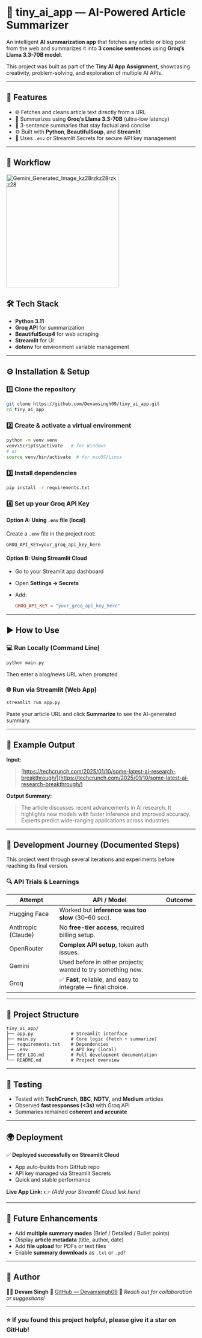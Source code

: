 

# 🧠 tiny_ai_app — AI-Powered Article Summarizer

An intelligent **AI summarization app** that fetches any article or blog post from the web and summarizes it into **3 concise sentences** using **Groq’s Llama 3.3-70B model**.

This project was built as part of the **Tiny AI App Assignment**, showcasing creativity, problem-solving, and exploration of multiple AI APIs.

---

## 🚀 Features

- 🌐 Fetches and cleans article text directly from a URL  
- 🤖 Summarizes using **Groq’s Llama 3.3-70B** (ultra-low latency)  
- 💬 3-sentence summaries that stay factual and concise  
- ⚙️ Built with **Python**, **BeautifulSoup**, and **Streamlit**  
- 🔐 Uses `.env` or Streamlit Secrets for secure API key management  

---

## 🧩 Workflow

<img width="300" height="300" alt="Gemini_Generated_Image_kz28rzkz28rzkz28" src="https://github.com/user-attachments/assets/34751666-2c0e-4271-82dc-ed8e0b486de8" />


## 🛠️ Tech Stack

- **Python 3.11**
- **Groq API** for summarization  
- **BeautifulSoup4** for web scraping  
- **Streamlit** for UI  
- **dotenv** for environment variable management  

---

## ⚙️ Installation & Setup

### 1️⃣ Clone the repository
```bash
git clone https://github.com/Devamsingh09/tiny_ai_app.git
cd tiny_ai_app
````

### 2️⃣ Create & activate a virtual environment

```bash
python -m venv venv
venv\Scripts\activate   # for Windows
# or
source venv/bin/activate  # for macOS/Linux
```

### 3️⃣ Install dependencies

```bash
pip install -r requirements.txt
```

### 4️⃣ Set up your Groq API Key

#### Option A: Using `.env` file (local)

Create a `.env` file in the project root:

```env
GROQ_API_KEY=your_groq_api_key_here
```

#### Option B: Using Streamlit Cloud

* Go to your Streamlit app dashboard
* Open **Settings → Secrets**
* Add:

  ```toml
  GROQ_API_KEY = "your_groq_api_key_here"
  ```

---

## ▶️ How to Use

### 💻 Run Locally (Command Line)

```bash
python main.py
```

Then enter a blog/news URL when prompted.

### 🌐 Run via Streamlit (Web App)

```bash
streamlit run app.py
```

Paste your article URL and click **Summarize** to see the AI-generated summary.

---

## 🧠 Example Output

**Input:**

> [https://techcrunch.com/2025/01/10/some-latest-ai-research-breakthrough/](https://techcrunch.com/2025/01/10/some-latest-ai-research-breakthrough/)

**Output Summary:**

> The article discusses recent advancements in AI research.
> It highlights new models with faster inference and improved accuracy.
> Experts predict wide-ranging applications across industries.

---

## 🧭 Development Journey (Documented Steps)

This project went through several iterations and experiments before reaching its final version.

### 🔍 API Trials & Learnings

| Attempt            | API / Model                                                 | Outcome |
| ------------------ | ----------------------------------------------------------- | ------- |
| Hugging Face       | Worked but **inference was too slow** (30–60 sec).          |         |
| Anthropic (Claude) | No **free-tier access**, required billing setup.            |         |
| OpenRouter         | **Complex API setup**, token auth issues.                   |         |
| Gemini             | Used before in other projects; wanted to try something new. |         |
| Groq               | ✅ **Fast**, reliable, and easy to integrate — final choice. |         |

---

## 🧱 Project Structure

```
tiny_ai_app/
├── app.py              # Streamlit interface
├── main.py             # Core logic (fetch + summarize)
├── requirements.txt    # Dependencies
├── .env                # API key (local)
├── DEV_LOG.md          # Full development documentation
└── README.md           # Project overview
```

---

## 🧪 Testing

* Tested with **TechCrunch**, **BBC**, **NDTV**, and **Medium** articles
* Observed **fast responses (<3s)** with Groq API
* Summaries remained **coherent and accurate**

---

## 🌍 Deployment

✅ **Deployed successfully on Streamlit Cloud**

* App auto-builds from GitHub repo
* API key managed via Streamlit Secrets
* Quick and stable performance

**Live App Link:**
👉 *(Add your Streamlit Cloud link here)*

---

## 🚧 Future Enhancements

* Add **multiple summary modes** (Brief / Detailed / Bullet points)
* Display **article metadata** (title, author, date)
* Add **file upload** for PDFs or text files
* Enable **summary downloads** as `.txt` or `.pdf`

---

## 💬 Author

👨‍💻 **Devam Singh**
📂 [GitHub — Devamsingh09](https://github.com/Devamsingh09)
📧 *Reach out for collaboration or suggestions!*

---

### ⭐ If you found this project helpful, please give it a star on GitHub!

```


